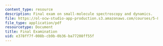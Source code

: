 ```yaml
---
content_type: resource
description: Final exam on small-molecule spectroscopy and dynamics.
file: https://ol-ocw-studio-app-production.s3.amazonaws.com/courses/5-80-small-molecule-spectroscopy-and-dynamics-fall-2008/e378ff7f008bcb9b0b36ba77208ff55f_examf_1976.pdf
file_type: application/pdf
resourcetype: Document
title: Final Examination
uid: e378ff7f-008b-cb9b-0b36-ba77208ff55f
---
```

